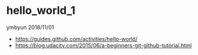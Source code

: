 # hello_world_1

ymbyun 2018/11/01
* https://guides.github.com/activities/hello-world/
* https://blog.udacity.com/2015/06/a-beginners-git-github-tutorial.html

